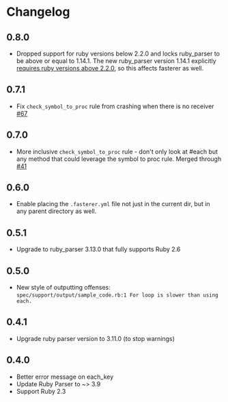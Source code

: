 # Changelog

## 0.8.0

- Dropped support for ruby versions below 2.2.0 and locks ruby_parser to be above or equal to 1.14.1. The new ruby_parser version 1.14.1 explicitly [requires ruby versions above 2.2.0](https://github.com/seattlerb/ruby_parser/issues/298#issuecomment-539795933), so this affects fasterer as well.

## 0.7.1

- Fix `check_symbol_to_proc` rule from crashing when there is no receiver [#67](https://github.com/DamirSvrtan/fasterer/pull/67)

## 0.7.0

- More inclusive `check_symbol_to_proc` rule - don't only look at #each but any method that could leverage the symbol to proc rule. Merged through [#41](https://github.com/DamirSvrtan/fasterer/pull/41)

## 0.6.0

- Enable placing the `.fasterer.yml` file not just in the current dir, but in any parent directory as well.

## 0.5.1

- Upgrade to ruby_parser 3.13.0 that fully supports Ruby 2.6

## 0.5.0

- New style of outputting offenses: `spec/support/output/sample_code.rb:1 For loop is slower than using each.`

## 0.4.1
- Upgrade ruby parser version to 3.11.0 (to stop warnings)

## 0.4.0
- Better error message on each_key
- Update Ruby Parser to ~> 3.9
- Support Ruby 2.3
